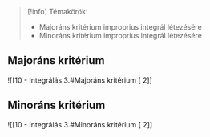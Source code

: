 > [!info] Témakörök:
> - Majoráns kritérium improprius integrál létezésére
> - Minoráns kritérium improprius integrál létezésére
## Majoráns kritérium
![[10 - Integrálás 3.#Majoráns kritérium [ 2]]
## Minoráns kritérium
![[10 - Integrálás 3.#Minoráns kritérium [ 2]]